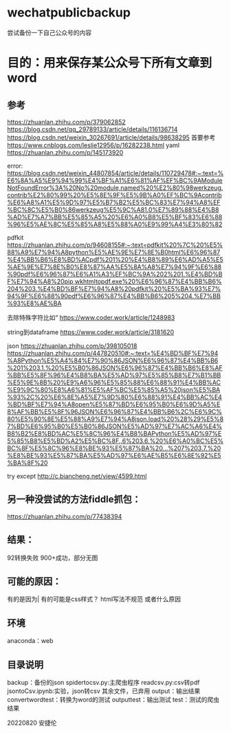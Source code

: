 # wechatpublicbackup
尝试备份一下自己公众号的内容

# 目的：用来保存某公众号下所有文章到word



## 参考
https://zhuanlan.zhihu.com/p/379062852
https://blog.csdn.net/qq_29789133/article/details/116136714
https://blog.csdn.net/weixin_30267691/article/details/98638295
首要参考
https://www.cnblogs.com/leslie12956/p/16282238.html
yaml
https://zhuanlan.zhihu.com/p/145173920



error:
https://blog.csdn.net/weixin_44807854/article/details/110729478#:~:text=%E6%8A%A5%E9%94%99%E4%BF%A1%E6%81%AF%EF%BC%9AModuleNotFoundError%3A%20No%20module,named%20%E2%80%98werkzeug.contrib%E2%80%99%20%E5%8E%9F%E5%9B%A0%EF%BC%9Acontrib%E6%A8%A1%E5%9D%97%E5%B7%B2%E5%BC%83%E7%94%A8%EF%BC%8C%E5%B0%86werkzeug%E5%9C%A81.0%E7%89%88%E4%B8%AD%E7%A7%BB%E5%85%A5%20%E6%A0%B8%E5%BF%83%E6%88%96%E5%AE%8C%E5%85%A8%E5%88%A0%E9%99%A4%E3%80%82


pdfkit
https://zhuanlan.zhihu.com/p/94608155#:~:text=pdfkit%20%7C%20%E5%88%A9%E7%94%A8python%E5%AE%9E%E7%8E%B0html%E6%96%87%E4%BB%B6%E8%BD%ACpdf%201%20%E4%B8%89%E6%AD%A5%E5%AE%9E%E7%8E%B0%E8%87%AA%E5%8A%A8%E7%94%9F%E6%88%90pdf%E6%96%87%E6%A1%A3%EF%BC%9A%202%201.%E4%BD%BF%E7%94%A8%20pip,wkhtmltopdf.exe%20%E6%96%87%E4%BB%B6%204%203.%E4%BD%BF%E7%94%A8%20pdfkit%20%E5%BA%93%E7%94%9F%E6%88%90pdf%E6%96%87%E4%BB%B6%205%204.%E7%BB%93%E8%AE%BA

去除特殊字符比如“
https://www.coder.work/article/1248983

string到dataframe
https://www.coder.work/article/3181620


json
https://zhuanlan.zhihu.com/p/398105018
https://zhuanlan.zhihu.com/p/447820510#:~:text=%E4%BD%BF%E7%94%A8Python%E5%A4%84%E7%90%86JSON%E6%96%87%E4%BB%B6%201%203.1.%20%E5%B0%86JSON%E6%96%87%E4%BB%B6%E8%AF%BB%E5%8F%96%E4%B8%BA%E5%AD%97%E5%85%B8%E7%B1%BB%E5%9E%8B%20%E9%A6%96%E5%85%88%E6%88%91%E4%BB%AC%E9%9C%80%E8%A6%81%E5%AF%BC%E5%85%A5%20json%E5%BA%93%2C%20%E6%8E%A5%E7%9D%80%E6%88%91%E4%BB%AC%E4%BD%BF%E7%94%A8open%E5%87%BD%E6%95%B0%E6%9D%A5%E8%AF%BB%E5%8F%96JSON%E6%96%87%E4%BB%B6%2C%E6%9C%80%E5%90%8E%E5%88%A9%E7%94%A8json.load%20%28%29%E5%87%BD%E6%95%B0%E5%B0%86JSON%E5%AD%97%E7%AC%A6%E4%B8%B2%E8%BD%AC%E5%8C%96%E4%B8%BAPython%E5%AD%97%E5%85%B8%E5%BD%A2%E5%BC%8F.,6%203.6.%20%E6%A0%BC%E5%BC%8F%E5%8C%96%E8%BE%93%E5%87%BA%20...%207%203.7.%20%E8%BE%93%E5%87%BA%E5%AD%97%E6%AE%B5%E6%8E%92%E5%BA%8F%20

try except
http://c.biancheng.net/view/4599.html

## 另一种没尝试的方法fiddle抓包：
https://zhuanlan.zhihu.com/p/77438394
## 结果：
92转换失败
900+成功，部分无图
## 可能的原因：
有的是因为|
有的可能是css样式？
html写法不规范
或者什么原因
## 环境 
anaconda：web
## 目录说明
backup：备份的json
spidertocsv.py:主爬虫程序
readcsv.py:csv转pdf
jsontoCsv.ipynb:实验，json转csv
其余文件，已弃用
output：输出结果
convertwordtest：转换为word的测试
outputtest：输出测试
test：测试的爬虫结果

20220820 安捷伦
